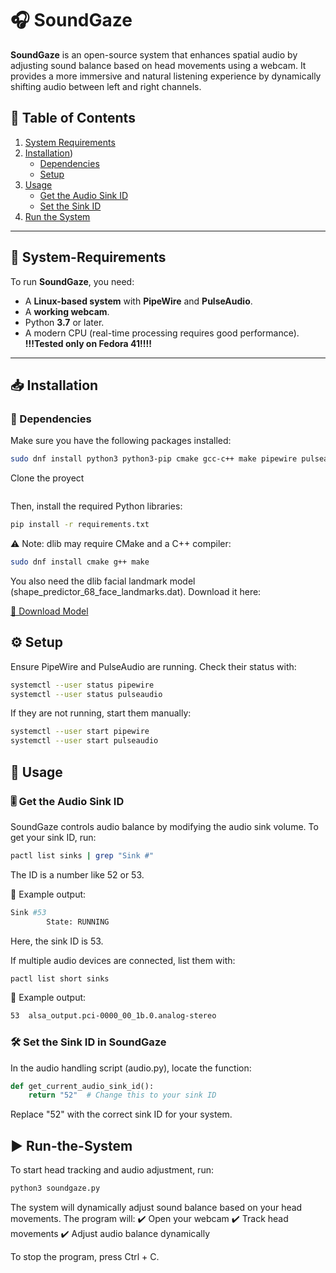 # 🎧 SoundGaze  

**SoundGaze** is an open-source system that enhances spatial audio by adjusting sound balance based on head movements using a webcam. It provides a more immersive and natural listening experience by dynamically shifting audio between left and right channels.  

## 📌 Table of Contents  

1. [System Requirements]((https://github.com/jrodriiguezg/SoundGaze/tree/main?tab=readme-ov-file#-system-requirements))  
2. [Installation](https://github.com/jrodriiguezg/SoundGaze/tree/main?tab=readme-ov-file#-installation))  
   - [Dependencies](https://github.com/jrodriiguezg/SoundGaze/tree/main?tab=readme-ov-file#-dependencies) 
   - [Setup](https://github.com/jrodriiguezg/SoundGaze/tree/main?tab=readme-ov-file#%EF%B8%8F-setup) 
3. [Usage](https://github.com/jrodriiguezg/SoundGaze/tree/main?tab=readme-ov-file#-usage) 
   - [Get the Audio Sink ID](https://github.com/jrodriiguezg/SoundGaze/tree/main?tab=readme-ov-file#%EF%B8%8F-get-the-audio-sink-id)
   - [Set the Sink ID](https://github.com/jrodriiguezg/SoundGaze/tree/main?tab=readme-ov-file#-set-the-sink-id-in-soundgaze)
4. [Run the System](https://github.com/jrodriiguezg/SoundGaze/tree/main?tab=readme-ov-file#%EF%B8%8F-run-the-system)
 
 
 

---

## 🔧 System-Requirements  

To run **SoundGaze**, you need:  

- A **Linux-based system** with **PipeWire** and **PulseAudio**.  
- A **working webcam**.  
- Python **3.7** or later.  
- A modern CPU (real-time processing requires good performance).  
**!!!Tested only on Fedora 41!!!!**
---

## 📥 Installation  

### 📌 Dependencies  

Make sure you have the following packages installed:  

```bash
sudo dnf install python3 python3-pip cmake gcc-c++ make pipewire pulseaudio-utils
```
Clone the proyect 
```bash
```
Then, install the required Python libraries:
```bash 
pip install -r requirements.txt
```
⚠️ Note: dlib may require CMake and a C++ compiler:
```bash
sudo dnf install cmake g++ make
```
You also need the dlib facial landmark model (shape_predictor_68_face_landmarks.dat).
Download it here:

[🔗 Download Model](https://github.com/italojs/facial-landmarks-recognition/blob/master/shape_predictor_68_face_landmarks.dat)

## ⚙️ Setup

Ensure PipeWire and PulseAudio are running. Check their status with:
```bash
systemctl --user status pipewire
systemctl --user status pulseaudio
```
If they are not running, start them manually:
```bash
systemctl --user start pipewire
systemctl --user start pulseaudio
```
## 🎯 Usage
### 🎚️ Get the Audio Sink ID
SoundGaze controls audio balance by modifying the audio sink volume. To get your sink ID, run:
```bash
pactl list sinks | grep "Sink #"
```
The ID is a number like 52 or 53.

📌 Example output:
```bash
Sink #53
        State: RUNNING
```
Here, the sink ID is 53.

If multiple audio devices are connected, list them with:
```bash
pactl list short sinks
```
📌 Example output:
```bash
53  alsa_output.pci-0000_00_1b.0.analog-stereo
```
### 🛠 Set the Sink ID in SoundGaze

In the audio handling script (audio.py), locate the function:
```python
def get_current_audio_sink_id():
    return "52"  # Change this to your sink ID
```
Replace "52" with the correct sink ID for your system.
## ▶️ Run-the-System

To start head tracking and audio adjustment, run:
```bash
python3 soundgaze.py
```
The system will dynamically adjust sound balance based on your head movements.
The program will:
✔️ Open your webcam
✔️ Track head movements
✔️ Adjust audio balance dynamically

To stop the program, press Ctrl + C.
